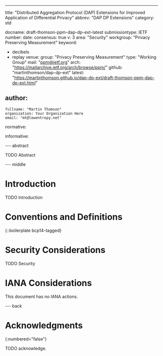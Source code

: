 ---
title: "Distributed Aggregation Protocol (DAP) Extensions for Improved Application of Differential Privacy"
abbrev: "DAP DP Extensions"
category: std

docname: draft-thomson-ppm-dap-dp-ext-latest
submissiontype: IETF
number:
date:
consensus: true
v: 3
area: "Security"
workgroup: "Privacy Preserving Measurement"
keyword:
 - decibels
 - replay
venue:
  group: "Privacy Preserving Measurement"
  type: "Working Group"
  mail: "ppm@ietf.org"
  arch: "https://mailarchive.ietf.org/arch/browse/ppm/"
  github: "martinthomson/dap-dp-ext"
  latest: "https://martinthomson.github.io/dap-dp-ext/draft-thomson-ppm-dap-dp-ext.html"

author:
 -
    fullname: "Martin Thomson"
    organization: Your Organization Here
    email: "mt@lowentropy.net"

normative:

informative:


--- abstract

TODO Abstract


--- middle

# Introduction

TODO Introduction


# Conventions and Definitions

{::boilerplate bcp14-tagged}


# Security Considerations

TODO Security


# IANA Considerations

This document has no IANA actions.


--- back

# Acknowledgments
{:numbered="false"}

TODO acknowledge.
